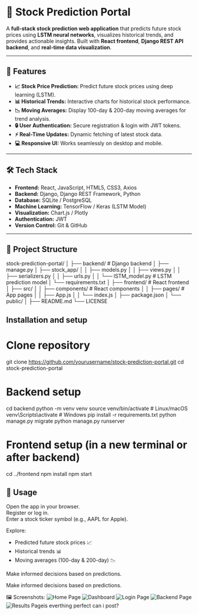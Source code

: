 # 🚀 Stock Prediction Portal

A **full-stack stock prediction web application** that predicts future stock prices using **LSTM neural networks**, visualizes historical trends, and provides actionable insights. Built with **React frontend**, **Django REST API backend**, and **real-time data visualization**.

---

## 🌟 Features

- **📈 Stock Price Prediction:** Predict future stock prices using deep learning (LSTM).
- **📊 Historical Trends:** Interactive charts for historical stock performance.
- **📉 Moving Averages:** Display 100-day & 200-day moving averages for trend analysis.
- **🔒 User Authentication:** Secure registration & login with JWT tokens.
- **⚡ Real-Time Updates:** Dynamic fetching of latest stock data.
- **💻 Responsive UI:** Works seamlessly on desktop and mobile.

---

## 🛠 Tech Stack

- **Frontend:** React, JavaScript, HTML5, CSS3, Axios  
- **Backend:** Django, Django REST Framework, Python  
- **Database:** SQLite / PostgreSQL  
- **Machine Learning:** TensorFlow / Keras (LSTM Model)  
- **Visualization:** Chart.js / Plotly  
- **Authentication:** JWT  
- **Version Control:** Git & GitHub  

---

## 📂 Project Structure

stock-prediction-portal/
│
├── backend/ # Django backend
│ ├── manage.py
│ ├── stock_app/
│ │ ├── models.py
│ │ ├── views.py
│ │ ├── serializers.py
│ │ ├── urls.py
│ │ └── lSTM_model.py # LSTM prediction model
│ └── requirements.txt
│
├── frontend/ # React frontend
│ ├── src/
│ │ ├── components/ # React components
│ │ ├── pages/ # App pages
│ │ ├── App.js
│ │ └── index.js
│ ├── package.json
│ └── public/
│
├── README.md
└── LICENSE

## Installation and setup

# Clone repository
git clone https://github.com/yourusername/stock-prediction-portal.git
cd stock-prediction-portal

# Backend setup
cd backend
python -m venv venv
source venv/bin/activate       # Linux/macOS
venv\Scripts\activate          # Windows
pip install -r requirements.txt
python manage.py migrate
python manage.py runserver

# Frontend setup (in a new terminal or after backend)
cd ../frontend
npm install
npm start

## 🎯 Usage

Open the app in your browser.  
Register or log in.  
Enter a stock ticker symbol (e.g., AAPL for Apple).  

Explore:  

- Predicted future stock prices 📈  
- Historical trends 📊  
- Moving averages (100-day & 200-day) 📉  

Make informed decisions based on predictions.

Make informed decisions based on predictions.

🖼 Screenshots:
![Home Page](Sreenshots/portal.png)
![Dashboard](Screenshots/dashboard.png)
![Login Page](Screenshots/login.png)
![Backend Page](Screenshots/backend.png)
![Results Page](Screenshots/results.png)is everthing perfect can i post?
